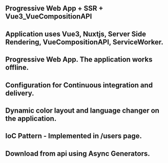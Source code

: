 ## Progressive Web App + SSR + Vue3_VueCompositionAPI

## Application uses Vue3, Nuxtjs, Server Side Rendering, VueCompositionAPI, ServiceWorker.

## Progressive Web App. The application works offline.

## Configuration for Continuous integration and delivery.

## Dynamic color layout and language changer on the application.

## IoC Pattern - Implemented in /users page.

## Download from api using Async Generators.
